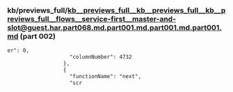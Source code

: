 ### kb/previews_full/kb__previews_full__kb__previews_full__kb__previews_full__flows__service-first__master-and-slot@guest.har.part068.md.part001.md.part001.md.part001.md (part 002)

```md
er": 0,
                    "columnNumber": 4732
                  },
                  {
                    "functionName": "next",
                    "scr
```

```
